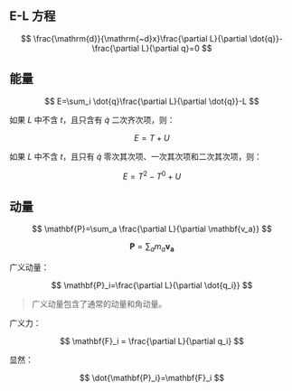 ## E-L 方程

$$
\frac{\mathrm{d}}{\mathrm{~d}x}\frac{\partial L}{\partial \dot{q}}-\frac{\partial L}{\partial q}=0
$$

## 能量

$$
E=\sum_i \dot{q}\frac{\partial L}{\partial \dot{q}}-L
$$

如果 $L$ 中不含 $t$，且只含有 $\dot{q}$ 二次齐次项，则：

$$
E = T+U
$$

如果 $L$ 中不含 $t$，且只有 $\dot{q}$ 零次其次项、一次其次项和二次其次项，则：

$$
E=T^{2}-T^{0}+U
$$

## 动量

$$
\mathbf{P}=\sum_a \frac{\partial L}{\partial \mathbf{v_a}}
$$

$$
\mathbf{P}=\sum_a m_a \mathbf{v_a}
$$

广义动量：

$$
\mathbf{P}_i=\frac{\partial L}{\partial \dot{q_i}}
$$

> 广义动量包含了通常的动量和角动量。

广义力：

$$
\mathbf{F}_i = \frac{\partial L}{\partial q_i}
$$

显然：

$$
\dot{\mathbf{P}_i}=\mathbf{F}_i
$$
